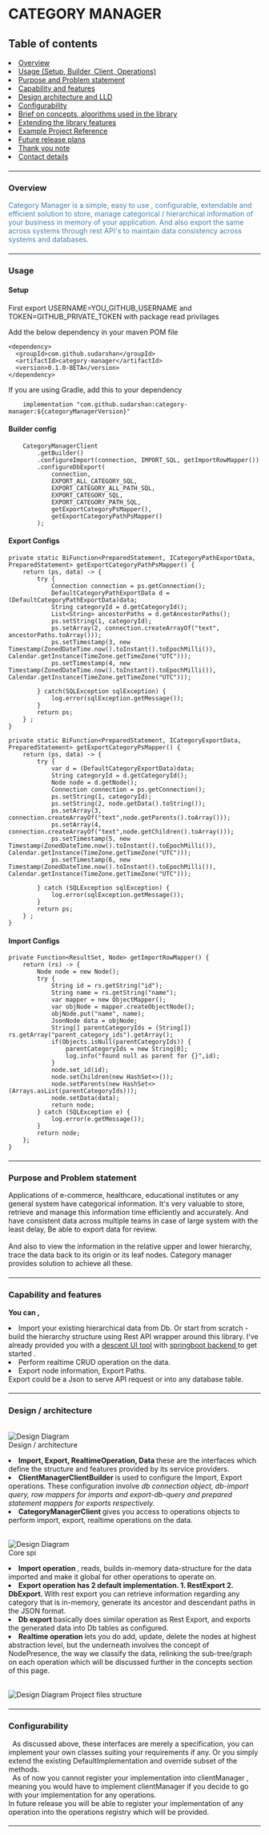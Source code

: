 # CATEGORY MANAGER

<h2>Table of contents</h2>
<li><a href="#overview">Overview</a></li>
<li> <a href="#usage">Usage (Setup, Builder, Client, Operations)</a></li>
<li> <a href="#purpose">Purpose and Problem statement</a></li>
<li> <a href="#features">Capability and features</a></li>
<li> <a href="#design">Design architecture and LLD</a></li>
<li> <a href="#configurability">Configurability</a></li>
<li> <a href="#concepts">Brief on concepts, algorithms used in the library</a></li>
<li> <a href="#extension">Extending the library features</a></li>
<li> <a href="#example">Example Project Reference</a></li>
<li> <a href="#future-plans">Future release plans</a></li>
<li> <a href="#thank-you-note">Thank you note</a></li>
<li> <a href="#contact">Contact details</a></li>

##### <hr>
<div id="overview">
<h3> Overview </h3>
<p style="color: steelblue; font-weight: regular;">
    Category Manager is a simple, easy to use , configurable, extendable and efficient solution to store, manage categorical / hierarchical 
    information of your business in memory of your application. And also export the same across systems through rest API's to maintain 
    data consistency across systems and databases.
</p>
</div>

##### <hr>
<div id="usage">
<h3> Usage </h3>
<h4>Setup</h4>

First export USERNAME=YOU_GITHUB_USERNAME and TOKEN=GITHUB_PRIVATE_TOKEN with package read privilages

Add the below dependency in your maven POM file

    <dependency>
      <groupId>com.github.sudarshan</groupId>
      <artifactId>category-manager</artifactId>
      <version>0.1.0-BETA</version>
    </dependency>

If you are using Gradle, add this to your dependency

        implementation "com.github.sudarshan:category-manager:${categoryManagerVersion}"

<h4>Builder config </h4>

        CategoryManagerClient
            .getBuilder()
            .configureImport(connection, IMPORT_SQL, getImportRowMapper())
            .configureDbExport(
                connection,
                EXPORT_ALL_CATEGORY_SQL,
                EXPORT_CATEGORY_ALL_PATH_SQL,
                EXPORT_CATEGORY_SQL,
                EXPORT_CATEGORY_PATH_SQL,
                getExportCategoryPsMapper(),
                getExportCategoryPathPsMapper()
            );

<h4>Export Configs </h4>

    private static BiFunction<PreparedStatement, ICategoryPathExportData, PreparedStatement> getExportCategoryPathPsMapper() {
        return (ps, data) -> {
            try {
                Connection connection = ps.getConnection();
                DefaultCategoryPathExportData d = (DefaultCategoryPathExportData)data;
                String categoryId = d.getCategoryId();
                List<String> ancestorPaths = d.getAncestorPaths();
                ps.setString(1, categoryId);
                ps.setArray(2, connection.createArrayOf("text", ancestorPaths.toArray()));
                ps.setTimestamp(3, new Timestamp(ZonedDateTime.now().toInstant().toEpochMilli()), Calendar.getInstance(TimeZone.getTimeZone("UTC")));
                ps.setTimestamp(4, new Timestamp(ZonedDateTime.now().toInstant().toEpochMilli()), Calendar.getInstance(TimeZone.getTimeZone("UTC")));

            } catch(SQLException sqlException) {
                log.error(sqlException.getMessage());
            }
            return ps;
        } ;
    }

    private static BiFunction<PreparedStatement, ICategoryExportData, PreparedStatement> getExportCategoryPsMapper() {
        return (ps, data) -> {
            try {
                var d = (DefaultCategoryExportData)data;
                String categoryId = d.getCategoryId();
                Node node = d.getNode();
                Connection connection = ps.getConnection();
                ps.setString(1, categoryId);
                ps.setString(2, node.getData().toString());
                ps.setArray(3, connection.createArrayOf("text",node.getParents().toArray()));
                ps.setArray(4, connection.createArrayOf("text",node.getChildren().toArray()));
                ps.setTimestamp(5, new Timestamp(ZonedDateTime.now().toInstant().toEpochMilli()), Calendar.getInstance(TimeZone.getTimeZone("UTC")));
                ps.setTimestamp(6, new Timestamp(ZonedDateTime.now().toInstant().toEpochMilli()), Calendar.getInstance(TimeZone.getTimeZone("UTC")));

            } catch (SQLException sqlException) {
                log.error(sqlException.getMessage());
            }
            return ps;
        } ;
    }
<h4>Import Configs </h4>
    
    private Function<ResultSet, Node> getImportRowMapper() {
        return (rs) -> {
            Node node = new Node();
            try {
                String id = rs.getString("id");
                String name = rs.getString("name");
                var mapper = new ObjectMapper();
                var objNode = mapper.createObjectNode();
                objNode.put("name", name);
                JsonNode data = objNode;
                String[] parentCategoryIds = (String[]) rs.getArray("parent_category_ids").getArray();
                if(Objects.isNull(parentCategoryIds)) {
                    parentCategoryIds = new String[0];
                    log.info("found null as parent for {}",id);
                }
                node.set_id(id);
                node.setChildren(new HashSet<>());
                node.setParents(new HashSet<>(Arrays.asList(parentCategoryIds)));
                node.setData(data);
                return node;
            } catch (SQLException e) {
                log.error(e.getMessage());
            }
            return node;
        };
    }

</div>

##### <hr>
<div id="purpose">
<h3> Purpose and Problem statement </h3>
<p>
Applications of e-commerce, healthcare, educational institutes or any general system have categorical information.
It's very valuable to store, retrieve and manage this information time efficiently and accurately. And have consistent data across multiple
teams in case of large system with the least delay, Be able to export data for review.<br><br>
And also to view the information in the relative upper and lower hierarchy, trace the data back to its origin or its leaf nodes.
Category manager provides solution to achieve all these.
</p>
</div>

##### <hr>
<div id="features">
<h3> Capability and features </h3>
<p>
<b> You can ,</b>
<li>
    Import your existing hierarchical data from Db. Or start from scratch - build the hierarchy structure using Rest API wrapper around this library.
    I've already provided you with a <a href="https://github.com/category-manager/category-manager-ui" target="_blank"> descent UI tool</a>
    with <a href="https://github.com/category-manager/product-details"> springboot backend </a> to get started .
</li>
<li>
    Perform realtime CRUD operation on the data.
</li>
<li>
    Export node information, Export Paths.
<br>
    Export could be a Json to serve API request or into any database table. 
</li>
</p>
</div>

##### <hr>
<div id="design">
<h3>Design / architecture </h3>
<br>
<img alt="Design Diagram" src="./assets/cm-design.png"></img>
<br>
Design / architecture
<br>
<p>
<li>
<b> Import, Export, RealtimeOperation, Data </b> these are the interfaces which define the structure and features provided by 
    its service providers.
</li>
<li>
    <b> ClientManagerClientBuilder </b> is used to configure the Import, Export operations. These configuration involve <i>db connection object, 
    db-import query, row mappers for imports and export-db-query and prepared statement mappers for exports respectively.</i>
</li>
<li>
    <b> CategoryManagerClient </b> gives you access to operations objects to perform import, export, realtime operations on the data.
</li>
</p>
<br>
<img alt="Design Diagram" src="./assets/cm-er.png"></img>
<br>
Core spi
<br>
<p>
<li>
<b> Import operation </b>, reads, builds in-memory data-structure for the data imported and make it global for other operations
    to operate on.
</li>
<li>
<b> Export operation  has 2 default implementation. 1. RestExport 2. DbExport. </b>
With rest export you can retrieve information regarding any category that is in-memory, generate its ancestor and 
descendant paths in the JSON format.
</li>
<li>
<b> Db export </b> basically does similar operation as Rest Export, and exports the generated data into Db tables as configured.
</li>
<li>
<b>Realtime operation </b> lets you do add, update, delete the nodes at highest abstraction level, but the underneath involves the concept of NodePresence,
the way we classify the data, relinking the sub-tree/graph on each operation which will be discussed further in the concepts section of this page. 
</li>
</p>
<br>
<img alt="Design Diagram" src="./assets/cm-topology.png"></img>
Project files structure
<br>

</div>

##### <hr>
<div id="configurability">
<h3>Configurability</h3>
<p>
    &nbsp As discussed above, these interfaces are merely a specification, you can implement your own classes suiting your 
    requirements if any.
    Or you simply extend the existing DefaultImplementation and override subset of the methods.
<br>    
    &nbsp As of now you cannot register your implementation into clientManager , meaning you would have to implement clientManager
    if you decide to go with your implementation for any operations.
<br>
In future release you will be able to register your implementation of any operation into the operations registry which will be provided.  
</p>
</div>

##### <hr>
<div id="concepts">

</div>